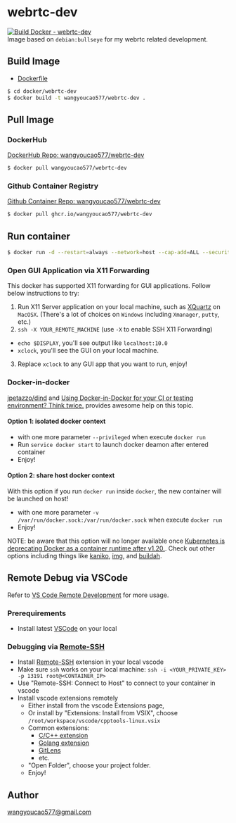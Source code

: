 # webrtc-dev
[![Build Docker - webrtc-dev](https://github.com/wangyoucao577/containers/actions/workflows/autobuild-webrtc-dev.yml/badge.svg)](https://github.com/wangyoucao577/containers/actions/workflows/autobuild-webrtc-dev.yml)     
Image based on `debian:bullseye` for my webrtc related development.     

## Build Image
- [Dockerfile](./Dockerfile)

```bash
$ cd docker/webrtc-dev
$ docker build -t wangyoucao577/webrtc-dev .  
```

## Pull Image 
### DockerHub
[DockerHub Repo: wangyoucao577/webrtc-dev](https://hub.docker.com/r/wangyoucao577/webrtc-dev)    
```bash
$ docker pull wangyoucao577/webrtc-dev
```

### Github Container Registry
[Github Container Repo: wangyoucao577/webrtc-dev](https://github.com/users/wangyoucao577/packages/container/package/webrtc-dev)
```bash
$ docker pull ghcr.io/wangyoucao577/webrtc-dev
```


## Run container

```bash
$ docker run -d --restart=always --network=host --cap-add=ALL --security-opt seccomp=unconfined --privileged  --hostname="webrtc-dev" wangyoucao577/webrtc-dev
```

### Open GUI Application via X11 Forwarding
This docker has supported X11 forwarding for GUI applications. Follow below instructions to try:    

1. Run X11 Server application on your local machine, such as [XQuartz](https://www.xquartz.org/) on `MacOSX`. (There's a lot of choices on `Windows` including `Xmanager`, `putty`, etc.)    
2. `ssh -X YOUR_REMOTE_MACHINE` (use `-X` to enable SSH X11 Forwarding)
  - `echo $DISPLAY`, you'll see output like `localhost:10.0`    
  - `xclock`, you'll see the GUI on your local machine.    
3. Replace `xclock` to any GUI app that you want to run, enjoy!     



### Docker-in-docker
[jpetazzo/dind](https://github.com/jpetazzo/dind) and [Using Docker-in-Docker for your CI or testing environment? Think twice.](http://jpetazzo.github.io/2015/09/03/do-not-use-docker-in-docker-for-ci/) provides awesome help on this topic.    

#### Option 1: isolated docker context

- with one more parameter `--privileged` when execute `docker run`
- Run `service docker start` to launch docker deamon after entered container 
- Enjoy! 

#### Option 2: share host docker context
With this option if you run `docker run` inside `docker`, the new container will be launched on host!    

- with one more parameter `-v /var/run/docker.sock:/var/run/docker.sock` when execute `docker run`
- Enjoy!    

NOTE: be aware that this option will no longer available once [Kubernetes is deprecating Docker as a container runtime after v1.20.](https://kubernetes.io/blog/2020/12/02/dont-panic-kubernetes-and-docker/). Check out other options including things like [kaniko](https://github.com/GoogleContainerTools/kaniko), [img](https://github.com/genuinetools/img), and [buildah](https://github.com/containers/buildah).     



## Remote Debug via VSCode
Refer to [VS Code Remote Development](https://code.visualstudio.com/docs/remote/remote-overview) for more usage.    

### Prerequirements

- Install latest [VSCode](https://code.visualstudio.com/) on your local 

### Debugging via [Remote-SSH](https://marketplace.visualstudio.com/items?itemName=ms-vscode-remote.remote-ssh)

- Install [Remote-SSH](https://marketplace.visualstudio.com/items?itemName=ms-vscode-remote.remote-ssh) extension in your local vscode 
- Make sure `ssh` works on your local machine: `ssh -i <YOUR_PRIVATE_KEY> -p 13191 root@<CONTAINER_IP>`
- Use "Remote-SSH: Connect to Host" to connect to your container in vscode
- Install vscode extensions remotely
  - Either install from the vscode Extensions page, 
  - Or install by "Extensions: Install from VSIX", choose `/root/workspace/vscode/cpptools-linux.vsix`
  - Common extensions:    
    - [C/C++ extension](https://marketplace.visualstudio.com/items?itemName=ms-vscode.cpptools)   
    - [Golang extension](https://marketplace.visualstudio.com/items?itemName=golang.go)
    - [GitLens](https://marketplace.visualstudio.com/items?itemName=eamodio.gitlens)
    - etc.    
  - "Open Folder", choose your project folder.    
  - Enjoy!    

## Author
wangyoucao577@gmail.com
